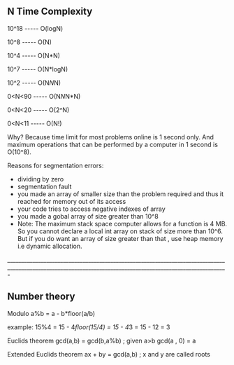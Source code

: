 N          Time Complexity
---------------------------
10^18 ----- O(logN)

10^8 ----- O(N)

10^4 ----- O(N*N)

10^7 ----- O(N*logN)

10^2 ----- O(N*N*N)

0<N<90 ----- O(N*N*N*N)

0<N<20 ----- O(2^N)

0<N<11 ----- O(N!)

Why? Because time limit for most problems online is 1 second only. And maximum operations that can be performed by a computer in 1 second is O(10^8).

Reasons for segmentation errors:
* dividing by zero
* segmentation fault
* you made an array of smaller size than the problem required and thus it reached for memory out of its access
* your code tries to access negative indexes of array
* you made a gobal array of size greater than 10^8
* Note: The maximum stack space computer allows for a function is 4 MB. So you cannot declare a local int array on stack of size more than 10^6. But if you do want an array of size greater than that , use heap memory i.e dynamic allocation.

_____________________________________________________________________________________________________________________________________________________________________-_________

Number theory
-------------

Modulo
a%b = a - b*floor(a/b)

example:
15%4 = 15 - 4*floor(15/4)
	 = 15 - 4*3
	 = 15 - 12
	 = 3

Euclids theorem
gcd(a,b) = gcd(b,a%b) ; given a>b
gcd(a , 0) = a

Extended Euclids theorem
ax + by = gcd(a,b) ; x and y are called roots
